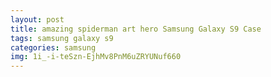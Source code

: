 ```yaml
---
layout: post
title: amazing spiderman art hero Samsung Galaxy S9 Case
tags: samsung galaxy s9
categories: samsung
img: 1i_-i-teSzn-EjhMv8PnM6uZRYUNuf660
---
```

